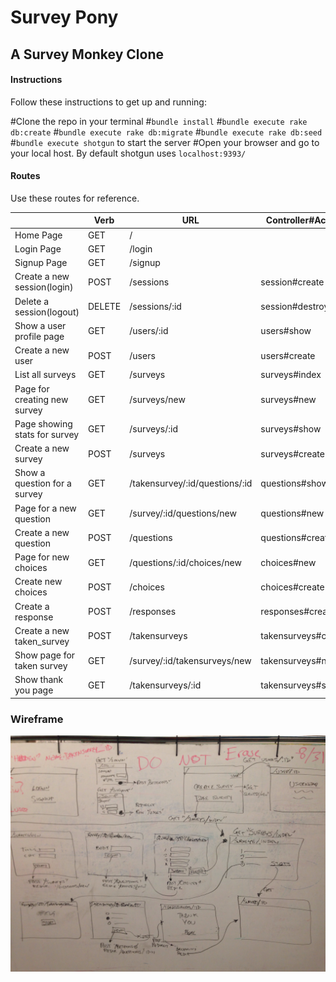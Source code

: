 # Survey Pony
## A Survey Monkey Clone

#### Instructions

Follow these instructions to get up and running:

#Clone the repo in your terminal
#`bundle install`
#`bundle execute rake db:create`
#`bundle execute rake db:migrate`
#`bundle execute rake db:seed`
#`bundle execute shotgun` to start the server
#Open your browser and go to your local host. By default shotgun uses `localhost:9393/`

#### Routes
Use these routes for reference.

|                               | Verb   | URL                            | Controller#Action   |
|-------------------------------|--------|--------------------------------|---------------------|
| Home Page                     | GET    | /                              |                     |
| Login Page                    | GET    | /login                         |                     |
| Signup Page                   | GET    | /signup                        |                     |
| Create a new session(login)   | POST   | /sessions                      | session#create      |
| Delete a session(logout)      | DELETE | /sessions/:id                  | session#destroy     |
| Show a user profile page      | GET    | /users/:id                     | users#show          |
| Create a new user             | POST   | /users                         | users#create        |
| List all surveys              | GET    | /surveys                       | surveys#index       |
| Page for creating new survey  | GET    | /surveys/new                   | surveys#new         |
| Page showing stats for survey | GET    | /surveys/:id                   | surveys#show        |
| Create a new survey           | POST   | /surveys                       | surveys#create      |
| Show a question for a survey  | GET    | /takensurvey/:id/questions/:id | questions#show      |
| Page for a new question       | GET    | /survey/:id/questions/new      | questions#new       |
| Create a new question         | POST   | /questions                     | questions#create    |
| Page for new choices          | GET    | /questions/:id/choices/new     | choices#new         |
| Create new choices            | POST   | /choices                       | choices#create      |
| Create a response             | POST   | /responses                     | responses#create    |
| Create a new taken_survey     | POST   | /takensurveys                  | takensurveys#create |
| Show page for taken survey    | GET    | /survey/:id/takensurveys/new   | takensurveys#new    |
| Show thank you page           | GET    | /takensurveys/:id              | takensurveys#show   |

### Wireframe

![](wireframe.jpg)
